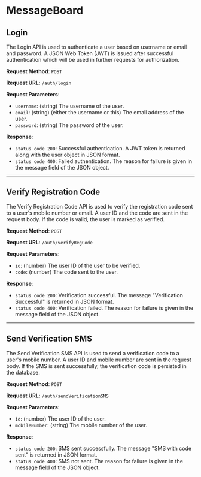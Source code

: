 # MessageBoard

## Login

The Login API is used to authenticate a user based on username or email and password. A JSON Web Token (JWT) is issued after successful authentication which will be used in further requests for authorization.

**Request Method**: `POST`

**Request URL**: `/auth/login`

**Request Parameters**:

- `username`: (string) The username of the user.
- `email`: (string) (either the username or this) The email address of the user.
- `password`: (string) The password of the user.

**Response**:

- `status code 200`: Successful authentication. A JWT token is returned along with the user object in JSON format.
- `status code 400`: Failed authentication. The reason for failure is given in the message field of the JSON object.

---

## Verify Registration Code

The Verify Registration Code API is used to verify the registration code sent to a user's mobile number or email. A user ID and the code are sent in the request body. If the code is valid, the user is marked as verified.

**Request Method**: `POST`

**Request URL**: `/auth/verifyRegCode`

**Request Parameters**:

- `id`: (number) The user ID of the user to be verified.
- `code`: (number) The code sent to the user.

**Response**:

- `status code 200`: Verification successful. The message "Verification Successful" is returned in JSON format.
- `status code 400`: Verification failed. The reason for failure is given in the message field of the JSON object.

---

## Send Verification SMS

The Send Verification SMS API is used to send a verification code to a user's mobile number. A user ID and mobile number are sent in the request body. If the SMS is sent successfully, the verification code is persisted in the database.

**Request Method**: `POST`

**Request URL**: `/auth/sendVerificationSMS`

**Request Parameters**:

- `id`: (number) The user ID of the user.
- `mobileNumber`: (string) The mobile number of the user.

**Response**:

- `status code 200`: SMS sent successfully. The message "SMS with code sent" is returned in JSON format.
- `status code 400`: SMS not sent. The reason for failure is given in the message field of the JSON object.
